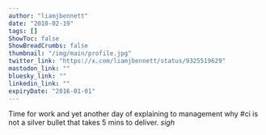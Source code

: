 ```yaml
---
author: "liamjbennett"
date: "2010-02-19"
tags: []
ShowToc: false
ShowBreadCrumbs: false
thumbnail: "/img/main/profile.jpg"
twitter_link: "https://x.com/liamjbennett/status/9325519629"
mastodon_link: ""
bluesky_link: ""
linkedin_link: ""
expiryDate: "2016-01-01"
---
```


Time for work and yet another day of explaining to management why #ci is not a silver bullet that takes 5 mins to deliver. *sigh*


